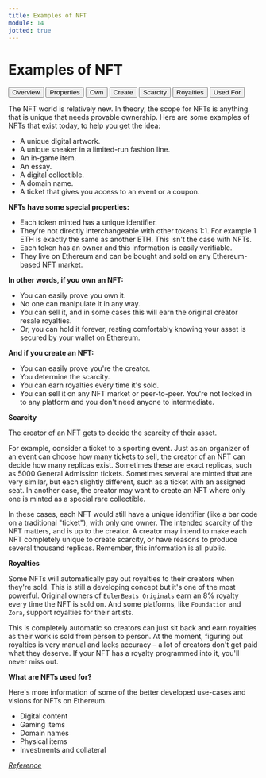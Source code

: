 ```yaml
---
title: Examples of NFT
module: 14
jotted: true
---
```


# Examples of NFT

<div class="tab">
  <button class="tablinks active" onclick="openTab(event, 'Overview')">Overview</button>
  <button class="tablinks" onclick="openTab(event, 'properties')">Properties</button>
  <button class="tablinks" onclick="openTab(event, 'own')">Own</button>
  <button class="tablinks" onclick="openTab(event, 'create')">Create</button>
  <button class="tablinks" onclick="openTab(event, 'scarcity')">Scarcity</button>
  <button class="tablinks" onclick="openTab(event, 'royalties')">Royalties</button>
  <button class="tablinks" onclick="openTab(event, 'usedfor')">Used For</button>
  
</div>

<div id="Overview" class="tabcontent" style="display:block">
<div class="tabhtml" markdown="1">


The NFT world is relatively new. In theory, the scope for NFTs is anything that is unique that needs provable ownership. Here are some examples of NFTs that exist today, to help you get the idea:

* A unique digital artwork.
* A unique sneaker in a limited-run fashion line.
* An in-game item.
* An essay.
* A digital collectible.
* A domain name.
* A ticket that gives you access to an event or a coupon.

</div>
</div>
<div id="properties" class="tabcontent">
<div class="tabhtml" markdown="1">

**NFTs have some special properties:**

* Each token minted has a unique identifier.
* They're not directly interchangeable with other tokens 1:1. For example 1 ETH is exactly the same as another ETH. This isn't the case with NFTs.
* Each token has an owner and this information is easily verifiable.
* They live on Ethereum and can be bought and sold on any Ethereum-based NFT market.

</div>
</div>
<div id="own" class="tabcontent">
<div class="tabhtml" markdown="1">

**In other words, if you own an NFT:**

* You can easily prove you own it.
* No one can manipulate it in any way.
* You can sell it, and in some cases this will earn the original creator resale royalties.
* Or, you can hold it forever, resting comfortably knowing your asset is secured by your wallet on Ethereum.

</div>
</div>
<div id="create" class="tabcontent">
<div class="tabhtml" markdown="1">

**And if you create an NFT:**

* You can easily prove you're the creator.
* You determine the scarcity.
* You can earn royalties every time it's sold.
* You can sell it on any NFT market or peer-to-peer. You're not locked in to any platform and you don't need anyone to intermediate.

</div>
</div>
<div id="scarcity" class="tabcontent">
<div class="tabhtml" markdown="1">

**Scarcity**

The creator of an NFT gets to decide the scarcity of their asset.

For example, consider a ticket to a sporting event. Just as an organizer of an event can choose how many tickets to sell, the creator of an NFT can decide how many replicas exist. Sometimes these are exact replicas, such as 5000 General Admission tickets. Sometimes several are minted that are very similar, but each slightly different, such as a ticket with an assigned seat. In another case, the creator may want to create an NFT where only one is minted as a special rare collectible.

In these cases, each NFT would still have a unique identifier (like a bar code on a traditional "ticket"), with only one owner. The intended scarcity of the NFT matters, and is up to the creator. A creator may intend to make each NFT completely unique to create scarcity, or have reasons to produce several thousand replicas. Remember, this information is all public.

</div>
</div>
<div id="royalties" class="tabcontent">
<div class="tabhtml" markdown="1">

**Royalties**

Some NFTs will automatically pay out royalties to their creators when they're sold. This is still a developing concept but it's one of the most powerful. Original owners of `EulerBeats Originals` earn an 8% royalty every time the NFT is sold on. And some platforms, like `Foundation` and `Zora`, support royalties for their artists.

This is completely automatic so creators can just sit back and earn royalties as their work is sold from person to person. At the moment, figuring out royalties is very manual and lacks accuracy – a lot of creators don't get paid what they deserve. If your NFT has a royalty programmed into it, you'll never miss out.

</div>
</div>
<div id="usedfor" class="tabcontent">
<div class="tabhtml" markdown="1">

**What are NFTs used for?**

Here's more information of some of the better developed use-cases and visions for NFTs on Ethereum.

* Digital content
* Gaming items
* Domain names
* Physical items
* Investments and collateral

</div>
</div>

<a href="https://ethereum.org/en/nft/" target="_new"><em>Reference</em></a>